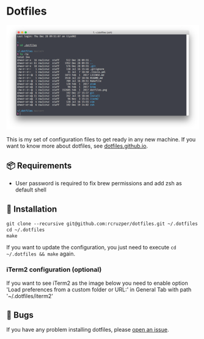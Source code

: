 # Dotfiles


![](https://raw.githubusercontent.com/rcruzper/dotfiles/master/dotfiles.png)

This is my set of configuration files to get ready in any new machine. If you want to know more about dotfiles, see [dotfiles.github.io](https://dotfiles.github.io/).

## 📦 Requirements

- User password is required to fix brew permissions and add zsh as default shell

## 🚀 Installation

```shell
git clone --recursive git@github.com:rcruzper/dotfiles.git ~/.dotfiles
cd ~/.dotfiles
make
```

If you want to update the configuration, you just need to execute `cd ~/.dotfiles && make` again.

### iTerm2 configuration (optional)

If you want to see iTerm2 as the image below you need to enable option 'Load preferences from a custom folder or URL:' in General Tab with path '~/.dotfiles/iterm2'

## 🐛 Bugs

If you have any problem installing dotfiles, please [open an issue](https://github.com/rcruzper/dotfiles/issues).
